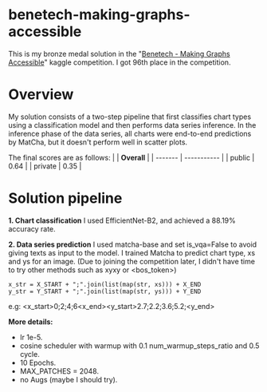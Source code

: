 # benetech-making-graphs-accessible
This is my bronze medal solution in the "[Benetech - Making Graphs Accessible](https://www.kaggle.com/competitions/benetech-making-graphs-accessible/overview)" kaggle competition.
I got 96th place in the competition.

# Overview
My solution consists of a two-step pipeline that first classifies chart types using a classification model and then performs data series inference.
In the inference phase of the data series, all charts were end-to-end predictions by MatCha, but it doesn't perform well in scatter plots.

The final scores are as follows:
|         | **Overall** |
| ------- | ----------- |
| public  | 0.64        |
| private | 0.35        |

# Solution pipeline
**1. Chart classification**
I used EfficientNet-B2, and achieved a 88.19% accuracy rate.

**2. Data series prediction**
I used matcha-base and set is_vqa=False to avoid giving texts as input to the model. 
I trained Matcha to predict chart type, xs and ys for an image. (Due to joining the competition later, I didn't have time to try other methods such as xyxy or <bos_token>)
```
x_str = X_START + ";".join(list(map(str, xs))) + X_END
y_str = Y_START + ";".join(list(map(str, ys))) + Y_END
```
e.g: <x_start>0;2;4;6<x_end><y_start>2.7;2.2;3.6;5.2;<y_end>

**More details:**
- lr 1e-5.
- cosine scheduler with warmup with 0.1 num_warmup_steps_ratio and 0.5 cycle.
- 10 Epochs.
- MAX_PATCHES = 2048.
- no Augs (maybe I should try).
